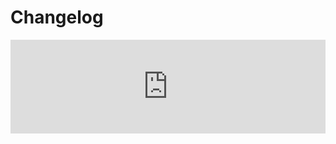# Changelog <a href="https://www.eblasoft.com.tr/espocrm-extension-page/espocrm-navigation-pro" target="_blank" id="ext-version" data-id="6368dc68d112fabca"></a>

<iframe width="100%" scrolling="yes" frameborder="0" class="changelog" src="https://crm.eblasoft.com.tr/?entryPoint=changeLog&exId=6368dc68d112fabca" allowfullscreen></iframe>